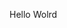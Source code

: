Hello Wolrd















































































































































































































































































































































































































































































































































































































































































































































































































































































































































































































































































































































































































































































































































































































































































































































































































































































































































































































































































































































































































































































































































































































































































































































































































































































































































































































































































































































































































































































































































































































































































































































































































































































































































































































































































































































































































































































































































































































































































































































































































































































































































































































































































































































































































































































































































































































































































































































































































































































































































































































































































































































































































































































































































































































































































